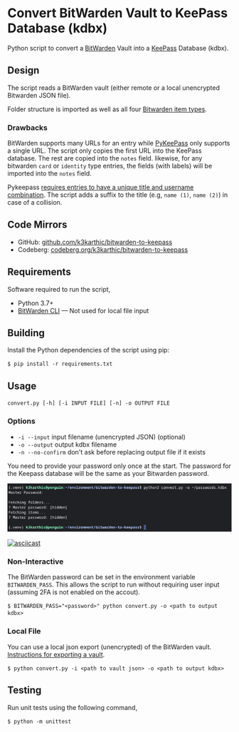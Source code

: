 # Convert BitWarden Vault to KeePass Database (kdbx)

Python script to convert a [BitWarden][1] Vault into a [KeePass][2] Database
(kdbx).

## Design

The script reads a BitWarden vault (either remote or a local unencrypted
Bitwarden JSON file).

Folder structure is imported as well as all four [Bitwarden item types][4].

### Drawbacks

BitWarden supports many URLs for an entry while [PyKeePass][5] only supports a
single URL. The script only copies the first URL into the KeePass database. The
rest are copied into the `notes` field. likewise, for any bitwarden `card` or
`identity` type entries, the fields (with labels) will be imported into the
`notes` field.

Pykeepass [requires entries to have a unique title and username combination][6].
The script adds a suffix to the title (e.g, `name (1)`, `name (2)`) in case of a
collision.

## Code Mirrors

* GitHub: [github.com/k3karthic/bitwarden-to-keepass](https://github.com/k3karthic/bitwarden-to-keepass/)
* Codeberg: [codeberg.org/k3karthic/bitwarden-to-keepass](https://codeberg.org/k3karthic/bitwarden-to-keepass/)

## Requirements

Software required to run the script,
* Python 3.7+
* [BitWarden CLI][3] — Not used for local file input

## Building

Install the Python dependencies of the script using pip:

    $ pip install -r requirements.txt


## Usage

    convert.py [-h] [-i INPUT FILE] [-n] -o OUTPUT FILE

### Options

* `-i --input` input filename (unencrypted JSON) (optional)
* `-o --output` output kdbx filename
* `-n --no-confirm` don't ask before replacing output file if it exists

You need to provide your password only once at the start. The password for the
Keepass database will be the same as your Bitwarden password.

![screenshot of run](assets/screenshot.png)

[![asciicast](https://asciinema.org/a/449042.svg)](https://asciinema.org/a/449042)

### Non-Interactive

The BitWarden password can be set in the environment variable `BITWARDEN_PASS`.
This allows the script to run without requiring user input (assuming 2FA is not
enabled on the accout).

    $ BITWARDEN_PASS="<password>" python convert.py -o <path to output kdbx>

### Local File

You can use a local json export (unencrypted) of the BitWarden vault.
[Instructions for exporting a vault][7].

    $ python convert.py -i <path to vault json> -o <path to output kdbx>


## Testing

Run unit tests using the following command,

    $ python -m unittest

[1]: https://bitwarden.com/ "Bitwarden.com"
[2]: https://keepass.info/ "Keepass"
[3]: https://bitwarden.com/help/article/cli/ "Bitwarden CLI"
[4]: https://bitwarden.com/help/article/cli/#enums "Bitwarden Item Types"
[5]: https://github.com/libkeepass/pykeepass#adding-entries "Pykeepass Adding Entries"
[6]: https://github.com/libkeepass/pykeepass/blob/master/pykeepass/pykeepass.py#l612 "Pykeepass Unique Entries"
[7]: https://bitwarden.com/help/article/export-your-data/ "Bitwarden Export"
